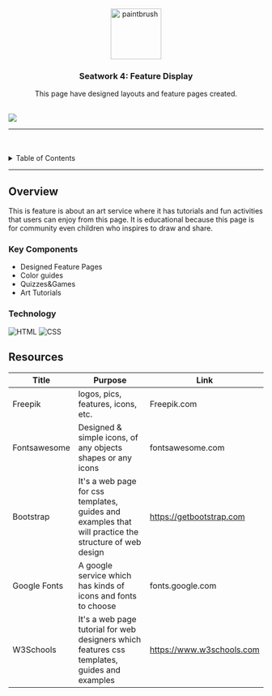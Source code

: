 <a name="readme-top">

<br/>

<br />
<div align="center">
  <a href="https://github.com/Bea3Ines/">
  <a href="https://github.com/Bea3Ines/WD-Seatwork_4.git">
  <a href="./assets/img/brush_10836013.png">
  <!-- TODO: If you want to add logo or banner you can add it here -->
    <img scr="assets/img/brush_10836013.png" alt="paintbrush" width=100px height=100px>
  </a>
<!-- TODO: Change Title to the name of the title of your Project -->
  <h3 align="center">Seatwork 4: Feature Display</h3>
</div>
<!-- TODO: Make a short description -->
<div align="center">
  This page have designed layouts and feature pages created.
</div>

<br />

<!-- TODO: Change the zyx-0314 into your github username  -->
<!-- TODO: Change the WD-Template-Project into the same name of your folder -->
![](https://visit-counter.vercel.app/counter.png?page=Bea3Ines/WD-Seatwork_4)

---

<br />
<br />

<!-- TODO: If you want to add more layers for your readme -->
<details>
  <summary>Table of Contents</summary>
  <ol>
    <li>
      <a href="#overview">Overview</a>
      <ol>
        <li>
          <a href="#key-components">Key Components</a>
        </li>
        <li>
          <a href="#technology">Technology</a>
        </li>
      </ol>
    </li>
    <!--<li>
      <a href="#rule,-practices-and-principles">Rules, Practices and Principles</a>
    </li>
    <li>
      <a href="#resources">Resources</a>
    </li>-->
  </ol>
</details>

---

## Overview

This is feature is about an art service where it has tutorials and fun activities that users can enjoy from this page. 
It is educational because this page is for community even children who inspires to draw and share.
<!-- TODO: To be changed -->
<!-- The following are just sample -->
<!--Description of the project in details.-->

<!--Guiding Question:
- What is the project?
- Whats the purpose?
- What are key components?
- What technology used and how it is used?-->

### Key Components
<!-- TODO: List of Key Components -->
<!-- The following are just sample -->
- Designed Feature Pages
- Color guides
- Quizzes&Games
- Art Tutorials


### Technology
<!-- TODO: List of Technology Used -->
![HTML](https://img.shields.io/badge/HTML-E34F26?style=for-the-badge&logo=html5&logoColor=white)
![CSS](https://img.shields.io/badge/CSS-1572B6?style=for-the-badge&logo=css3&logoColor=white)
<!--[JavaScript](https://img.shields.io/badge/JavaScript-F7DF1E?style=for-the-badge&logo=javascript&logoColor=white)-->

<!--## Rules, Practices and Principles
1. Always use `WD-` in the front of the Title of the Project for the Subject followed by your custom naming.
2. Do not rename any .html files; always use `index.html` as the filename.
3. Place Files in their respective folders.
4. All file naming are in camel case.
   - Camel case is naming format where there is no white space in separation of each words, the first word is in all lower case while the succeding words first letter are in upper followed by lower cased letters.
   - ex.: buttonAnimatedStyle.css
5. Use only `External CSS`.
6. Renaming of Pages folder names are a must, and relates to what it is doing or data it holding.
7. File Structure to follow below.

```
WD-ProjectName
└─ assets
|   └─ css
|   |   └─ style.css
|   └─ img
|   |   └─ fileWith.jpeg/.jpg/.webp/.png
|   └─ js
|       └─ script.js
└─ pages
|  └─ pageName
|     └─ assets
|     |  └─ css
|     |  |  └─ style.css
|     |  └─ img
|     |  |  └─ fileWith.jpeg/.jpg/.webp/.png
|     |  └─ js
|     |     └─ script.js
|     └─ index.html
└─ index.html
└─ readme.md
```-->

## Resources

<!-- TODO: Add References -->
| Title | Purpose | Link |
|-|-|-|
| Freepik | logos, pics, features, icons, etc. | Freepik.com |
| Fontsawesome | Designed & simple icons, of any objects shapes or any icons | fontsawesome.com |
| Bootstrap | It's a web page for css templates, guides and examples that will practice the structure of web design | https://getbootstrap.com |
| Google Fonts | A google service which has kinds of icons and fonts to choose | fonts.google.com |
| W3Schools | It's a web page tutorial for web designers which features css templates, guides and examples | https://www.w3schools.com |


